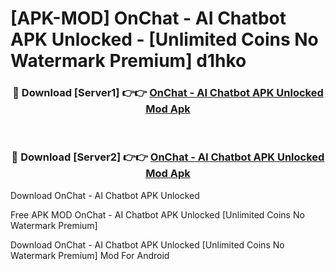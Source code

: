 # [APK-MOD] OnChat - AI Chatbot APK Unlocked - [Unlimited Coins No Watermark Premium] d1hko



<div align="center">
<h3>🔴 Download [Server1] 👉👉 <a href="https://momento.my/?title=OnChat_-_AI_Chatbot_APK_Unlocked">OnChat - AI Chatbot APK Unlocked Mod Apk</a></h3><br>

<h3>🔴 Download [Server2] 👉👉 <a href="https://momento.my/?title=OnChat_-_AI_Chatbot_APK_Unlocked">OnChat - AI Chatbot APK Unlocked Mod Apk</a></h3>
</div>



Download OnChat - AI Chatbot APK Unlocked 

Free APK MOD OnChat - AI Chatbot APK Unlocked [Unlimited Coins No Watermark Premium]

Download OnChat - AI Chatbot APK Unlocked [Unlimited Coins No Watermark Premium] Mod For Android
